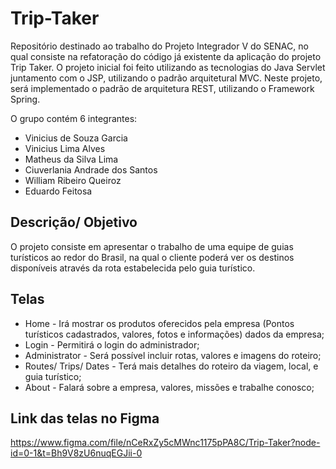 # Trip-Taker
Repositório destinado ao trabalho do Projeto Integrador V do SENAC, no qual consiste na refatoração do código já existente da aplicação do projeto Trip Taker. O projeto inicial foi feito utilizando as tecnologias do Java Servlet juntamento com o JSP, utilizando o padrão arquitetural MVC. 
Neste projeto, será implementado o padrão de arquitetura REST, utilizando o Framework Spring. 

O grupo contém 6 integrantes: 

- Vinicius de Souza Garcia
- Vinicius Lima Alves
- Matheus da Silva Lima
- Ciuverlania Andrade dos Santos
- William Ribeiro Queiroz
- Eduardo Feitosa

## Descrição/ Objetivo
O projeto consiste em apresentar o trabalho de uma equipe de guias turísticos ao redor do Brasil, na qual o cliente poderá ver os destinos disponíveis através da rota estabelecida pelo guia turístico.

## Telas
- Home - Irá mostrar os produtos oferecidos pela empresa (Pontos turísticos cadastrados, valores, fotos e informações) dados da empresa; 
- Login - Permitirá o login do administrador;
- Administrator - Será possível incluir rotas, valores e imagens do roteiro;
- Routes/ Trips/ Dates - Terá mais detalhes do roteiro da viagem, local, e guia turístico;
- About - Falará sobre a empresa, valores, missões e trabalhe conosco;

## Link das telas no Figma
https://www.figma.com/file/nCeRxZy5cMWnc1175pPA8C/Trip-Taker?node-id=0-1&t=Bh9V8zU6nuqEGJii-0
